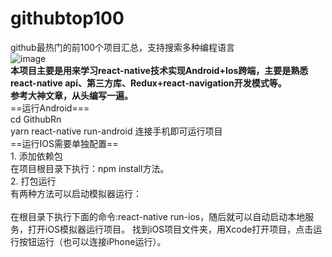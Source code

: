 # githubtop100
github最热门的前100个项目汇总，支持搜索多种编程语言</br>
![image](https://github.com/pangzaifei/githubtop100/blob/main/hultw-m5e49.gif)
</br>
<b>本项目主要是用来学习react-native技术实现Android+Ios跨端，主要是熟悉react-native api、第三方库、Redux+react-navigation开发模式等。
  </br>参考大神文章，从头编写一遍。</b>
</br>==运行Android===
</br>cd GithubRn
</br>yarn react-native run-android  连接手机即可运行项目
</br>==运行IOS需要单独配置==
</br>1. 添加依赖包
</br>在项目根目录下执行：npm install方法。
</br>2. 打包运行
</br>有两种方法可以启动模拟器运行：
</br></br>在根目录下执行下面的命令:react-native run-ios，随后就可以自动启动本地服务，打开iOS模拟器运行项目。
找到iOS项目文件夹，用Xcode打开项目，点击运行按钮运行（也可以连接iPhone运行）。


